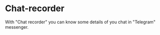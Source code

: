 # Chat-recorder
With "Chat recorder" you can know some details of you chat in "Telegram" messenger.
